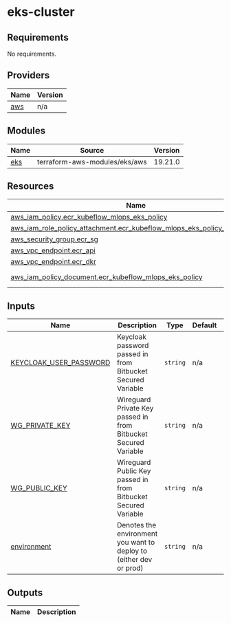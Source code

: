 # eks-cluster

<!-- BEGINNING OF PRE-COMMIT-TERRAFORM DOCS HOOK -->
## Requirements

No requirements.

## Providers

| Name | Version |
|------|---------|
| <a name="provider_aws"></a> [aws](#provider\_aws) | n/a |

## Modules

| Name | Source | Version |
|------|--------|---------|
| <a name="module_eks"></a> [eks](#module\_eks) | terraform-aws-modules/eks/aws | 19.21.0 |

## Resources

| Name | Type |
|------|------|
| [aws_iam_policy.ecr_kubeflow_mlops_eks_policy](https://registry.terraform.io/providers/hashicorp/aws/latest/docs/resources/iam_policy) | resource |
| [aws_iam_role_policy_attachment.ecr_kubeflow_mlops_eks_policy_attachment](https://registry.terraform.io/providers/hashicorp/aws/latest/docs/resources/iam_role_policy_attachment) | resource |
| [aws_security_group.ecr_sg](https://registry.terraform.io/providers/hashicorp/aws/latest/docs/resources/security_group) | resource |
| [aws_vpc_endpoint.ecr_api](https://registry.terraform.io/providers/hashicorp/aws/latest/docs/resources/vpc_endpoint) | resource |
| [aws_vpc_endpoint.ecr_dkr](https://registry.terraform.io/providers/hashicorp/aws/latest/docs/resources/vpc_endpoint) | resource |
| [aws_iam_policy_document.ecr_kubeflow_mlops_eks_policy](https://registry.terraform.io/providers/hashicorp/aws/latest/docs/data-sources/iam_policy_document) | data source |

## Inputs

| Name | Description | Type | Default | Required |
|------|-------------|------|---------|:--------:|
| <a name="input_KEYCLOAK_USER_PASSWORD"></a> [KEYCLOAK\_USER\_PASSWORD](#input\_KEYCLOAK\_USER\_PASSWORD) | Keycloak password passed in from Bitbucket Secured Variable | `string` | n/a | yes |
| <a name="input_WG_PRIVATE_KEY"></a> [WG\_PRIVATE\_KEY](#input\_WG\_PRIVATE\_KEY) | Wireguard Private Key passed in from Bitbucket Secured Variable | `string` | n/a | yes |
| <a name="input_WG_PUBLIC_KEY"></a> [WG\_PUBLIC\_KEY](#input\_WG\_PUBLIC\_KEY) | Wireguard Public Key passed in from Bitbucket Secured Variable | `string` | n/a | yes |
| <a name="input_environment"></a> [environment](#input\_environment) | Denotes the environment you want to deploy to (either dev or prod) | `string` | n/a | yes |

## Outputs

| Name | Description |
|------|-------------|
<!-- END OF PRE-COMMIT-TERRAFORM DOCS HOOK -->
